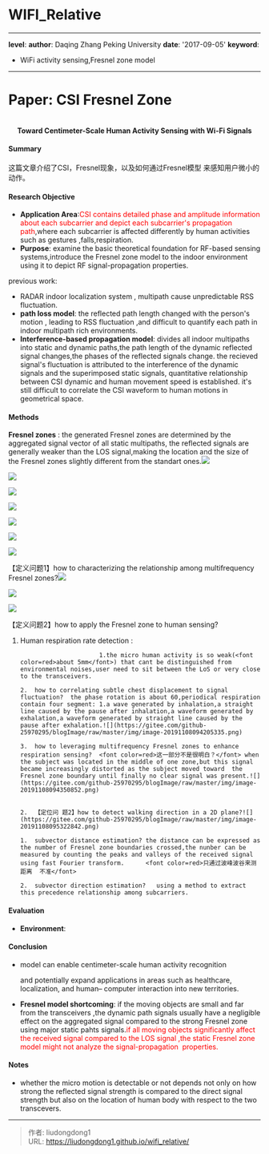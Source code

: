# WIFI_Relative


------

**level**: 
**author**: Daqing Zhang    Peking University
**date**: '2017-09-05'
**keyword**:

- WiFi activity sensing,Fresnel zone model

------

# Paper: CSI Fresnel Zone 

<div align=center>
<br/>
<b>Toward Centimeter-Scale Human Activity Sensing with Wi-Fi Signals</b>
</div>


#### Summary

这篇文章介绍了CSI，Fresnel现象，以及如何通过Fresnel模型 来感知用户微小的动作。

#### Research Objective

- **Application Area**:<font color=red>CSI contains detailed phase and amplitude information about each subcarrier and depict each subcarrier's propagation path</font>,where each subcarrier is affected differently by human activities such as gestures ,falls,respiration.
- **Purpose**:  examine the basic theoretical foundation for RF-based sensing systems,introduce the Fresnel zone model to the indoor environment using it to depict RF signal-propagation properties.

previous work:

- RADAR indoor localization system , multipath cause unpredictable RSS fluctuation.
- **path loss model**: the reflected path length changed with the person's motion , leading to RSS fluctuation ,and difficult to quantify each path in indoor multipath rich environments.
- **Interference-based propagation model**: divides all indoor multipaths into static and dynamic paths,the path length of the dynamic reflected signal changes,the phases of the reflected signals change. the recieved signal's fluctuation is attributed to the interference of the dynamic signals and the superimposed static signals, quantitative relationship between CSI dynamic and human movement speed is established.     it's still difficult to correlate the CSI waveform to human motions in geometrical space.

#### Methods

**Fresnel zones** : the generated Fresnel zones are determined by the aggregated signal vector of all static multipaths, the reflected signals are generally weaker than the LOS signal,making the location and the size of the Fresnel zones slightly different from the standart ones.![](https://gitee.com/github-25970295/blogImage/raw/master/img/image-20191108091816091.png)

![](https://gitee.com/github-25970295/blogImage/raw/master/img/image-20191108090228799.png)

![](https://gitee.com/github-25970295/blogImage/raw/master/img/image-20191108090240867.png)

![](https://gitee.com/github-25970295/blogImage/raw/master/img/image-20191108090516470.png)

![](https://gitee.com/github-25970295/blogImage/raw/master/img/image-20191108090605976.png)

![](https://gitee.com/github-25970295/blogImage/raw/master/img/image-20191108090712185.png)

![](https://gitee.com/github-25970295/blogImage/raw/master/img/image-20191108090847317.png)



【定义问题1】how to characterizing the relationship among multifrequency Fresnel zones?![](https://gitee.com/github-25970295/blogImage/raw/master/img/image-20191108092506593.png)

![](https://gitee.com/github-25970295/blogImage/raw/master/img/image-20191108092657697.png)

![](https://gitee.com/github-25970295/blogImage/raw/master/img/image-20191108093008447.png)

【定义问题2】how to apply the Fresnel zone to human sensing?

   1. Human respiration rate detection : 

                     			1.the micro human activity is so weak(<font color=red>about 5mm</font>) that cant be distinguished from environmental noises,user need to sit between the LoS or very close to the transceivers.
                                      	                 	                 			2.	how to correlating subtle chest displacement to signal fluctuation?  the phase rotation is about 60,periodical respiration contain four segment: 1.a wave generated by inhalation,a straight line caused by the pause after inhalation,a waveform generated by exhalation,a waveform generated by straight line caused by the pause after exhalation.![](https://gitee.com/github-25970295/blogImage/raw/master/img/image-20191108094205335.png)
                                      	                 	                 			3.	how to leveraging multifrequency Fresnel zones to enhance respiration sensing?  <font color=red>这一部分不是很明白？</font> when the subject was located in the middle of one zone,but this signal became increasingly distorted as the subject moved toward  the Fresnel zone boundary until finally no clear signal was present.![](https://gitee.com/github-25970295/blogImage/raw/master/img/image-20191108094350852.png)
	
                                        	        	        			2.	【定位问 题2】how to detect walking direction in a 2D plane?![](https://gitee.com/github-25970295/blogImage/raw/master/img/image-20191108095322842.png)
                                                    	           	              			1.	subvector distance estimation? the distance can be expressed as the number of Fresnel zone boundaries crossed,the nunber can be measured by counting the peaks and valleys of the received signal using fast Fourier transform.      <font color=red>只通过波峰波谷来测距离  不准</font>
                                                    	           	                                   			2.	subvector direction estimation?   using a method to extract this precedence relationship among subcarriers.

#### Evaluation

- **Environment**: 

#### Conclusion

- model can enable  centimeter-scale human activity recognition  

  and potentially expand applications in areas  such as healthcare, localization, and human– computer interaction into new territories. 

- **Fresnel model shortcoming**: if the moving objects are small and far from the transceivers ,the dynamic path signals usually have a negligible effect on the aggregated signal compared to the strong Fresnel zone using major static pahts signals.<font color=red>if all moving objects significantly affect the received signal compared to the LOS signal ,the static Fresnel zone model might not analyze the signal-propagation  properties.</font>

#### Notes

- whether the micro motion is detectable or not depends not only on how strong the reflected signal strength is compared to the direct signal strength but also on the location of human body with respect to the two transcevers.



---

> 作者: liudongdong1  
> URL: https://liudongdong1.github.io/wifi_relative/  

